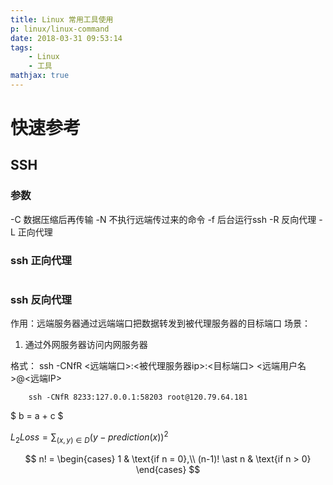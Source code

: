 ```yaml
---
title: Linux 常用工具使用
p: linux/linux-command
date: 2018-03-31 09:53:14
tags: 
    - Linux
    - 工具
mathjax: true
---
```


# 快速参考

## SSH

### 参数
-C  数据压缩后再传输
-N  不执行远端传过来的命令
-f  后台运行ssh
-R  反向代理
-L  正向代理
### ssh 正向代理

```,bash

```

### ssh 反向代理

作用：远端服务器通过远端端口把数据转发到被代理服务器的目标端口
场景： 
1. 通过外网服务器访问内网服务器

格式：
 ssh -CNfR <远端端口>:<被代理服务器ip>:<目标端口> <远端用户名>@<远端IP>

```,bash
    ssh -CNfR 8233:127.0.0.1:58203 root@120.79.64.181
```

$ b = a + c  $


$L_2Loss=\sum_{(x,y)\in D} (y - prediction(x))^2$


$$ n! = \begin{cases}
1 & \text{if n = 0},\\
(n-1)! \ast n & \text{if n > 0}
 \end{cases} $$
